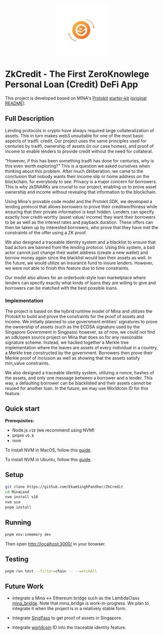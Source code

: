 <div align="center">
    <img alt="MINALEND" width="170" height="170" src="apps/web/public/logo.png"/>
</div>

# ZkCredit - The First ZeroKnowlege Personal Loan (Credit) DeFi App

This project is developed based on MINA's [Protokit](https://github.com/proto-kit) [starter-kit](https://github.com/proto-kit/starter-kit) ([original README](https://github.com/proto-kit/starter-kit/blob/develop/README.md)).

## Full Description

Lending protocols in crypto have always required large collateralization of assets. This in turn makes web3 unsuitable for one of the most basic aspects of tradfi: credit. Our project uses the same principles used for centuries by tradfi, ownership of assets (in our case homes), and proof of income to enable lenders to provide credit without the need for collateral.

"However, if this has been something tradfi has done for centuries, why is this even worth exploring?" This is a question we asked ourselves when thinking about this problem. After much deliberation, we came to the conclusion that nobody wants their income slip or home address on the blockchain, for everybody to see. Privacy is a major concern for borrowers. This is why zkSNARKs are crucial to our project, enabling us to prove asset ownership and income without revealing that information to the blockchain.

Using Mina's provable code model and the Protokit SDK, we developed a lending protocol that allows borrowers to prove their creditworthiness while ensuring that their private information is kept hidden. Lenders can specify exactly how credit-worthy (asset value/ income) they want their borrowers to be as well as the interest rates and payback duration. These offers can then be taken up by interested borrowers, who prove that they have met the constraints of the offer using a ZK proof.

We also designed a traceable identity system and a blacklist to ensure that bad actors are banned from the lending protocol. Using this system, a bad actor cannot just change their wallet address (create a new wallet) and borrow money again since the blacklist would ban their assets as well. In the future, we would utilize an insurance fund to insure lenders. However, we were not able to finish this feature due to time constraints.

Our model also allows for an orderbook-style loan marketplace where lenders can specify exactly what kinds of loans they are willing to give and borrowers can be matched with the best possible loans.

### Implementation

The project is based on the hybrid runtime model of Mina and utilizes the Protokit to build and prove the constraints for the proof of assets and income. We initially planned to use government entities' signatures to prove the ownership of assets (such as the ECDSA signature used by the Singapore Government in Singpass) however, as of now, we could not find an sdk/open source project on Mina that does so for any reasonable signature scheme. Instead, we hacked together a Merkle tree implementation where the leaves are assets of every individual in a country, a Merkle tree constructed by the government. Borrowers then prove their Merkle proof of inclusion as well as showing that the assets satisfy min_value constraints.

We also designed a traceable identity system, utilizing a nonce, hashes of the assets, and only one message between a borrower and a lender. This way, a defaulting borrower can be blacklisted and their assets cannot be reused for another loan. In the future, we may use Worldcoin ID for this feature.


## Quick start

**Prerequisites:**

- Node.js `v18` (we recommend using NVM)
- pnpm `v9.8`
- nvm

To install NVM in MacOS, follow this [guide](https://sukiphan.medium.com/how-to-install-nvm-node-version-manager-on-macos-d9fe432cc7db).

To install NVM in Ubuntu, follow this [guide](https://github.com/nvm-sh/nvm?tab=readme-ov-file#installing-and-updating).

## Setup

```zsh
git clone https://github.com/EkamSinghPandher/ZkCredit
cd MinaLend
nvm install v18
nvm use
pnpm install
```


## Running

```zsh
pnpm env:inmemory dev
```

Then open [http://localhost:3000/](http://localhost:3000/) in your browser.

## Testing

```zsh
pnpm run test --filter=chain -- --watchAll
```

## Future Work
- Integrate a Mina <-> Ethereum bridge such as the LambdaClass [mina_bridge](https://github.com/lambdaclass/mina_bridge). Note that mina_bridge is work-in-progress. We plan to integrate it when the project is in a relatively stable form.

- Integrate [SingPass](https://api.singpass.gov.sg/) to get proof of assets in Singapore.

- Integrate [worldcoin](https://worldcoin.org/) ID into the traceable identity feature.